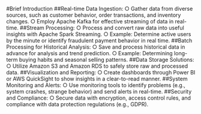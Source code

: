 #Brief Introduction
##Real-time Data Ingestion: 
○ Gather data from diverse sources, such as customer behavior, order 
transactions, and inventory changes. 
○ Employ Apache Kafka for effective streaming of data in real-time. 
##Stream Processing: 
○ Process and convert raw data into useful insights with Apache Spark 
Streaming. 
○ Example: Determine active users by the minute or identify fraudulent 
payment behavior in real time. 
##Batch Processing for Historical Analysis: 
○ Save and process historical data in advance for analysis and trend 
prediction. 
○ Example: Determining long-term buying habits and seasonal selling 
patterns. 
##Data Storage Solutions: 
○ Utilize Amazon S3 and Amazon RDS to safely store raw and processed 
data. 
##Visualization and Reporting: 
○ Create dashboards through Power BI or AWS QuickSight to show 
insights in a clear-to-read manner. 
##System Monitoring and Alerts: 
○ Use monitoring tools to identify problems (e.g., system crashes, strange 
behavior) and send alerts in real-time. 
##Security and Compliance: 
○ Secure data with encryption, access control rules, and compliance with 
data protection regulations (e.g., GDPR).
